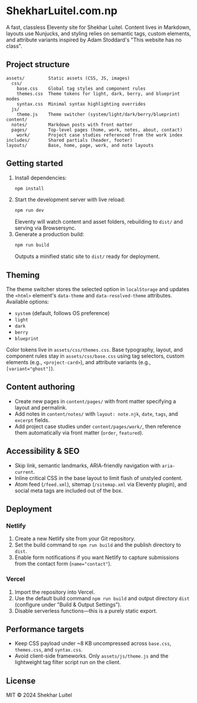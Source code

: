 # ShekharLuitel.com.np

A fast, classless Eleventy site for Shekhar Luitel. Content lives in Markdown, layouts use Nunjucks, and styling relies on semantic tags, custom elements, and attribute variants inspired by Adam Stoddard's "This website has no class".

## Project structure

```
assets/         Static assets (CSS, JS, images)
  css/
    base.css    Global tag styles and component rules
    themes.css  Theme tokens for light, dark, berry, and blueprint modes
    syntax.css  Minimal syntax highlighting overrides
  js/
    theme.js    Theme switcher (system/light/dark/berry/blueprint)
content/
  notes/        Markdown posts with front matter
  pages/        Top-level pages (home, work, notes, about, contact)
    work/       Project case studies referenced from the work index
includes/       Shared partials (header, footer)
layouts/        Base, home, page, work, and note layouts
```

## Getting started

1. Install dependencies:
   ```bash
   npm install
   ```
2. Start the development server with live reload:
   ```bash
   npm run dev
   ```
   Eleventy will watch content and asset folders, rebuilding to `dist/` and serving via Browsersync.
3. Generate a production build:
   ```bash
   npm run build
   ```
   Outputs a minified static site to `dist/` ready for deployment.

## Theming

The theme switcher stores the selected option in `localStorage` and updates the `<html>` element's `data-theme` and `data-resolved-theme` attributes. Available options:

- `system` (default, follows OS preference)
- `light`
- `dark`
- `berry`
- `blueprint`

Color tokens live in `assets/css/themes.css`. Base typography, layout, and component rules stay in `assets/css/base.css` using tag selectors, custom elements (e.g., `<project-card>`), and attribute variants (e.g., `[variant="ghost"]`).

## Content authoring

- Create new pages in `content/pages/` with front matter specifying a layout and permalink.
- Add notes in `content/notes/` with `layout: note.njk`, `date`, `tags`, and `excerpt` fields.
- Add project case studies under `content/pages/work/`, then reference them automatically via front matter (`order`, `featured`).

## Accessibility & SEO

- Skip link, semantic landmarks, ARIA-friendly navigation with `aria-current`.
- Inline critical CSS in the base layout to limit flash of unstyled content.
- Atom feed (`/feed.xml`), sitemap (`/sitemap.xml` via Eleventy plugin), and social meta tags are included out of the box.

## Deployment

### Netlify

1. Create a new Netlify site from your Git repository.
2. Set the build command to `npm run build` and the publish directory to `dist`.
3. Enable form notifications if you want Netlify to capture submissions from the contact form (`name="contact"`).

### Vercel

1. Import the repository into Vercel.
2. Use the default build command `npm run build` and output directory `dist` (configure under "Build & Output Settings").
3. Disable serverless functions—this is a purely static export.

## Performance targets

- Keep CSS payload under ~8 KB uncompressed across `base.css`, `themes.css`, and `syntax.css`.
- Avoid client-side frameworks. Only `assets/js/theme.js` and the lightweight tag filter script run on the client.

## License

MIT © 2024 Shekhar Luitel
